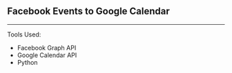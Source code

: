 Facebook Events to Google Calendar
----------------------------------
----------------------------------
Tools Used:
 - Facebook Graph API
 - Google Calendar API
 - Python

